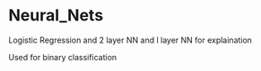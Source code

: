# Neural_Nets
Logistic Regression and 2 layer NN and l layer NN for explaination


Used for binary classification
